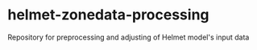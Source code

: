 # helmet-zonedata-processing
Repository for preprocessing and adjusting of Helmet model's input data
